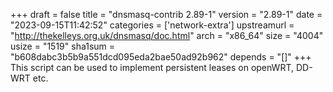 +++
draft = false
title = "dnsmasq-contrib 2.89-1"
version = "2.89-1"
date = "2023-09-15T11:42:52"
categories = ['network-extra']
upstreamurl = "http://thekelleys.org.uk/dnsmasq/doc.html"
arch = "x86_64"
size = "4004"
usize = "1519"
sha1sum = "b608dabc3b5b9a551dcd095eda2bae50ad92b962"
depends = "[]"
+++
This script can be used to implement persistent leases on openWRT, DD-WRT etc.